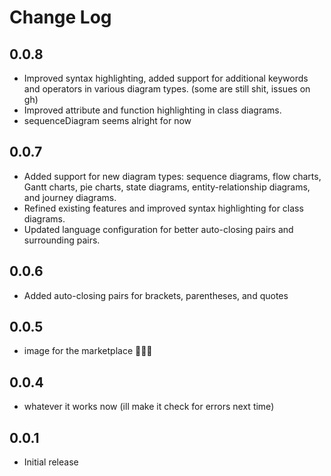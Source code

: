 # Change Log

## 0.0.8

- Improved syntax highlighting, added support for additional keywords and operators in various diagram types. (some are still shit, issues on gh)
- Improved attribute and function highlighting in class diagrams.
- sequenceDiagram seems alright for now

## 0.0.7

- Added support for new diagram types: sequence diagrams, flow charts, Gantt charts, pie charts, state diagrams, entity-relationship diagrams, and journey diagrams.
- Refined existing features and improved syntax highlighting for class diagrams.
- Updated language configuration for better auto-closing pairs and surrounding pairs.

## 0.0.6

- Added auto-closing pairs for brackets, parentheses, and quotes

## 0.0.5

- image for the marketplace 🥰🥰🥰

## 0.0.4

- whatever it works now (ill make it check for errors next time)

## 0.0.1

- Initial release
